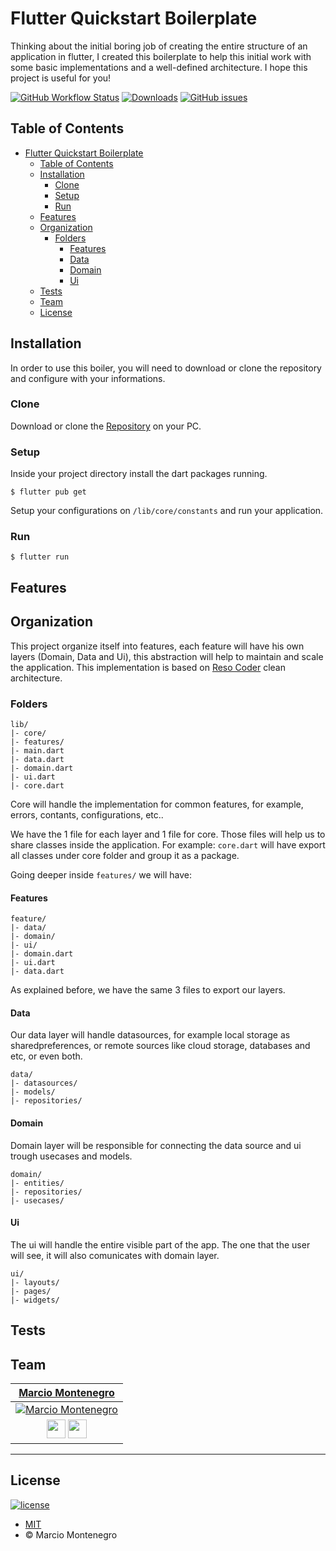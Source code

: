 # Flutter Quickstart Boilerplate

Thinking about the initial boring job of creating the entire structure of an application in flutter, I created this boilerplate to help this initial work with some basic implementations and a well-defined architecture.
I hope this project is useful for you!

[![GitHub Workflow Status](https://img.shields.io/github/workflow/status/marciowelben/flutter_quickstart_boiler/Flutter)](https://github.com/marciowelben/flutter_quickstart_boiler/actions) [![Downloads](https://img.shields.io/github/downloads/marciowelben/flutter_quickstart_boiler/total)](https://github.com/marciowelben/flutter_quickstart_boiler/releases)   [![GitHub issues](https://img.shields.io/github/issues-raw/marciowelben/flutter_quickstart_boiler)](https://github.com/marciowelben/flutter_quickstart_boiler/issues)

## Table of Contents

- [Flutter Quickstart Boilerplate](#flutter-quickstart-boilerplate)
  - [Table of Contents](#table-of-contents)
  - [Installation](#installation)
    - [Clone](#clone)
    - [Setup](#setup)
    - [Run](#run)
  - [Features](#features)
  - [Organization](#organization)
    - [Folders](#folders)
      - [Features](#features-1)
      - [Data](#data)
      - [Domain](#domain)
      - [Ui](#ui)
  - [Tests](#tests)
  - [Team](#team)
  - [License](#license)


## Installation

In order to use this boiler, you will need to download or clone the repository and configure with your informations.

### Clone
Download or clone the [Repository](https://github.com/marciowelben/flutter_quickstart_boiler.git) on your PC.

### Setup
Inside your project directory install the dart packages running. <br>
``` shell
$ flutter pub get
```

Setup your configurations on `/lib/core/constants` and run your application.

### Run

```shell
$ flutter run
```

## Features


## Organization

This project organize itself into features, each feature will have his own layers (Domain, Data and Ui), this abstraction will help to maintain and scale the application. This implementation is based on [Reso Coder](https://resocoder.com) clean architecture.

### Folders

```
lib/
|- core/
|- features/
|- main.dart
|- data.dart
|- domain.dart
|- ui.dart
|- core.dart
```

Core will handle the implementation for common features, for example, errors, contants, configurations, etc..

We have the 1 file for each layer and 1 file for core.
Those files will help us to share classes inside the application. For example: `core.dart` will have export all classes under core folder and group it as a package.

Going deeper inside `features/` we will have:

#### Features

```
feature/
|- data/
|- domain/
|- ui/
|- domain.dart
|- ui.dart
|- data.dart
```

As explained before, we have the same 3 files to export our layers.

#### Data
Our data layer will handle datasources, for example local storage as sharedpreferences, or remote sources like cloud storage, databases and etc, or even both.

```
data/
|- datasources/
|- models/
|- repositories/
```

#### Domain
Domain layer will be responsible for connecting the data source and ui trough usecases and models.

```
domain/
|- entities/
|- repositories/
|- usecases/
```

#### Ui
The ui will handle the entire visible part of the app. The one that the user will see, it will also comunicates with domain layer.

```
ui/
|- layouts/
|- pages/
|- widgets/
```

## Tests


## Team

|                                                                                                                                                                              <a href="http://linkedin.com/in/marcio-montenegro" target="_blank">**Marcio Montenegro**</a>                                                                                                                                                                               |
| :-----------------------------------------------------------------------------------------------------------------------------------------------------------------------------------------------------------------------------------------------------------------------------------------------------------------------------------------------------------------------------------------------------------------------------------------------------: |
|                                                                                                                                                                     [![Marcio Montenegro](https://avatars3.githubusercontent.com/u/31051083?s=140)](http://github.com/marciowelben)                                                                                                                                                                     |
| <a href="https://github.com/marciowelben"><img src="https://image.flaticon.com/icons/png/512/25/25231.png" data-canonical-src="https://image.flaticon.com/icons/png/512/25/25231.png" width="30" /></a> <a href="https://linkedin.com/in/marcio-montenegro"><img src="https://clipartart.com/images/free-clipart-of-linkedin-symbols-1.png" data-canonical-src="https://clipartart.com/images/free-clipart-of-linkedin-symbols-1.png" width="30" /></a> |

---

## License

[![license](https://img.shields.io/github/license/marciowelben/frontend_projects.svg)](/license)

- [MIT](/license) 
- &copy; Marcio Montenegro